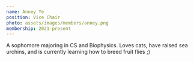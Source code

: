 ```yaml
---
name: Anney Ye
position: Vice Chair
photo: assets/images/members/anney.png
membership: 2021-present
---
```


A sophomore majoring in CS and Biophysics.
Loves cats, have raised sea urchins,
and is currently learning how to breed fruit flies ;)
